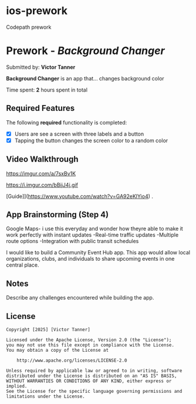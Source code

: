 # ios-prework
Codepath prework
# Prework - *Background Changer*

Submitted by: **Victor Tanner**

**Background Changer** is an app that... changes background color 

Time spent: **2** hours spent in total

## Required Features

The following **required** functionality is completed:

- [X] Users are see a screen with three labels and a button
- [X] Tapping the button changes the screen color to a random color
 
## Video Walkthrough
https://imgur.com/a/7sxBv1K 

https://i.imgur.com/bBijJ4j.gif 

 

[Guide]](https://www.youtube.com/watch?v=GA92eKlYio4) .

## App Brainstorming (Step 4)
Google Maps- i use this everyday and wonder how theyre able to make it work perfectly with instant updates
-Real-time traffic updates
-Multiple route options
-Integration with public transit schedules

I would like to build a Community Event Hub app. This app would allow local organizations, clubs, and individuals to share upcoming events in one central place.

## Notes

Describe any challenges encountered while building the app.

## License

    Copyright [2025] [Victor Tanner]

    Licensed under the Apache License, Version 2.0 (the "License");
    you may not use this file except in compliance with the License.
    You may obtain a copy of the License at

        http://www.apache.org/licenses/LICENSE-2.0

    Unless required by applicable law or agreed to in writing, software
    distributed under the License is distributed on an "AS IS" BASIS,
    WITHOUT WARRANTIES OR CONDITIONS OF ANY KIND, either express or implied.
    See the License for the specific language governing permissions and
    limitations under the License.
